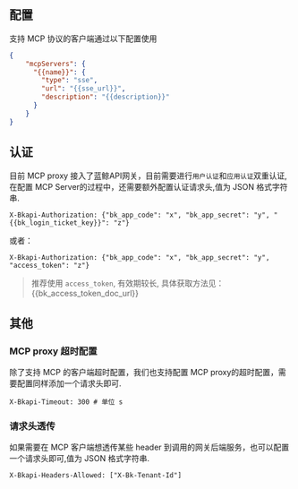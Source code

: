 ## 配置

支持 MCP 协议的客户端通过以下配置使用

```json
{
    "mcpServers": {
      "{{name}}": {
        "type": "sse",
        "url": "{{sse_url}}",
        "description": "{{description}}"
      }
    }
}
```

## 认证
目前 MCP proxy  接入了蓝鲸API网关，目前需要进行`用户认证`和`应用认证`双重认证, 在配置 MCP Server的过程中，还需要额外配置认证请求头,值为 JSON 格式字符串.

```shell
X-Bkapi-Authorization: {"bk_app_code": "x", "bk_app_secret": "y", "{{bk_login_ticket_key}}": "z"}
```
或者：

```shell
X-Bkapi-Authorization: {"bk_app_code": "x", "bk_app_secret": "y", "access_token": "z"}
```
> 推荐使用 `access_token`, 有效期较长, 具体获取方法见：{{bk_access_token_doc_url}}

## 其他
### MCP proxy 超时配置
除了支持 MCP 的客户端超时配置，我们也支持配置 MCP proxy的超时配置，需要配置同样添加一个请求头即可.

```shell
X-Bkapi-Timeout: 300 # 单位 s
```

### 请求头透传
如果需要在 MCP 客户端想透传某些 header 到调用的网关后端服务，也可以配置一个请求头即可,值为 JSON 格式字符串.

```shell
X-Bkapi-Headers-Allowed: ["X-Bk-Tenant-Id"]
```






